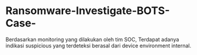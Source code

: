 # Ransomware-Investigate-BOTS-Case-
Berdasarkan monitoring yang dilakukan oleh tim SOC, Terdapat adanya indikasi suspicious yang terdeteksi berasal dari device environment internal.
